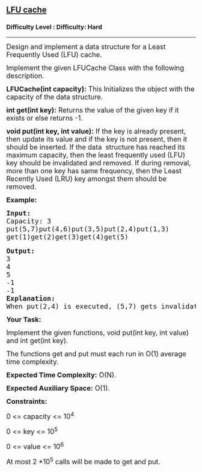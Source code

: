 <h2><a href="https://www.geeksforgeeks.org/problems/lfu-cache-1665050355/1?page=1&difficulty=Hard&status=unsolved&sortBy=submissions">LFU cache</a></h2><h3>Difficulty Level : Difficulty: Hard</h3><hr><div class="problems_problem_content__Xm_eO"><p dir="ltr"><span style="font-size:18px">Design and implement a data structure for a Least Frequently Used (LFU) cache.</span></p>

<p dir="ltr"><span style="font-size:18px">Implement the given LFUCache Class with the following description.</span></p>

<p dir="ltr"><span style="font-size:18px"><strong>LFUCache(int capacity):</strong> This Initializes the object with the capacity of the data structure.</span></p>

<p dir="ltr"><span style="font-size:18px"><strong>int get(int key):</strong> Returns the value of the given key if it exists or else returns -1.</span></p>

<p dir="ltr"><span style="font-size:18px"><strong>void put(int key, int value):</strong> If the key is already present, then update its value and if the key is not present, then it should be inserted. If the data&nbsp; structure has reached its maximum capacity, then the least frequently used (LFU) key should be invalidated and removed. If during removal, more than one key has same frequency, then the Least Recently Used (LRU) key amongst them should be removed.</span></p>

<p dir="ltr"><strong><span style="font-size:18px">Example:</span></strong></p>

<pre><span style="font-size:18px"><strong>Input:</strong> </span>
<span style="font-size:18px">Capacity: 3</span>
<span style="font-size:18px">put(5,7)put(4,6)put(3,5)put(2,4)put(1,3)</span>
<span style="font-size:18px">get(1)get(2)get(3)get(4)get(5)</span>

<strong><span style="font-size:18px">Output: </span></strong>
<span style="font-size:18px">3</span>
<span style="font-size:18px">4</span>
<span style="font-size:18px">5</span>
<span style="font-size:18px">-1</span>
<span style="font-size:18px">-1
<strong>Explanation:</strong> </span>
<span style="font-size:18px">When put(2,4) is executed, (5,7) gets invalidated. Similarly when put(1,3) is executed, (4,6) gets invalidated. Therefore only the values for key 1,2,3 are present in the cache after all the put operations.
</span></pre>

<p dir="ltr"><strong><span style="font-size:18px">Your Task:</span></strong></p>

<p dir="ltr"><span style="font-size:18px">Implement the given functions, void put(int key, int value) and int get(int key).&nbsp;</span></p>

<p dir="ltr"><span style="font-size:18px">The functions get and put must each run in O(1) average time complexity.</span></p>

<p dir="ltr"><span style="font-size:18px"><strong>Expected Time Complexity:</strong> O(N).</span></p>

<p dir="ltr"><span style="font-size:18px"><strong>Expected Auxiliary Space:</strong> O(1).</span></p>

<p dir="ltr"><strong><span style="font-size:18px">Constraints:</span></strong></p>

<p dir="ltr"><span style="font-size:18px">0 &lt;= capacity &lt;= 10<sup>4</sup></span></p>

<p dir="ltr"><span style="font-size:18px">0 &lt;= key &lt;= 10<sup>5</sup></span></p>

<p dir="ltr"><span style="font-size:18px">0 &lt;= value &lt;= 10<sup>6</sup></span></p>

<p dir="ltr"><span style="font-size:18px">At most 2 *10<sup>5</sup>&nbsp;calls will be made to get and put.</span></p>

<p>&nbsp;</p>
</div>